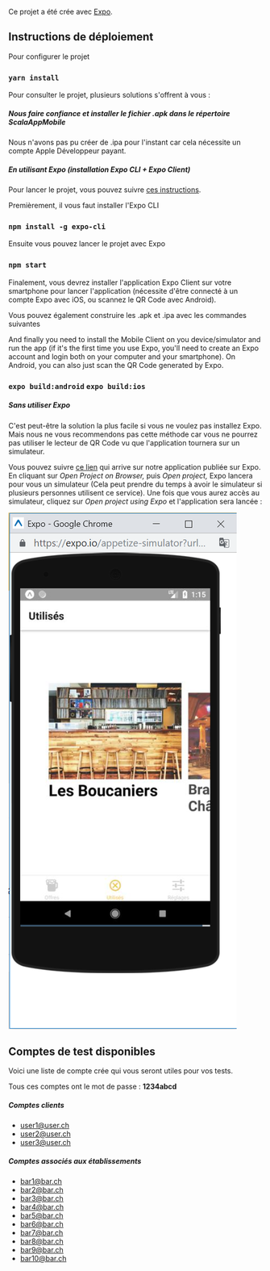 Ce projet a été crée avec [Expo](https://expo.io/).

## Instructions de déploiement

Pour configurer le projet

### `yarn install`

Pour consulter le projet, plusieurs solutions s'offrent à vous :

##### Nous faire confiance et installer le fichier .apk dans le répertoire ScalaAppMobile

Nous n'avons pas pu créer de .ipa pour l'instant car cela nécessite un compte Apple Développeur payant.

##### En utilisant Expo (installation Expo CLI + Expo Client)

Pour lancer le projet, vous pouvez suivre [ces instructions](https://docs.expo.io/versions/v33.0.0/introduction/installation/).

Premièrement, il vous faut installer l'Expo CLI

### `npm install -g expo-cli`

Ensuite vous pouvez lancer le projet avec Expo

### `npm start`

Finalement, vous devrez installer l'application Expo Client sur votre smartphone pour lancer l'application (nécessite d'être connecté à un compte Expo avec iOS, ou scannez le QR Code avec Android).

Vous pouvez également construire les .apk et .ipa avec les commandes suivantes

And finally you need to install the Mobile Client on you device/simulator and run the app (if it's the first time you use Expo, you'll need to create an Expo account and login both on your computer and your smartphone). On Android, you can also just scan the QR Code generated by Expo.

### `expo build:android`    `expo build:ios`

##### Sans utiliser Expo

C'est peut-être la solution la plus facile si vous ne voulez pas installez Expo. Mais nous ne vous recommendons pas cette méthode car vous ne pourrez pas utiliser le lecteur de QR Code vu que l'application tournera sur un simulateur.

Vous pouvez suivre [ce lien](https://expo.io/@ouzgaga/ScalaApp) qui arrive sur notre application publiée sur Expo. En cliquant sur *Open Project on Browser,* puis *Open project,* Expo lancera pour vous un simulateur (Cela peut prendre du temps à avoir le simulateur si plusieurs personnes utilisent ce service). Une fois que vous aurez accès au simulateur, cliquez sur *Open project using Expo* et l'application sera lancée :

![simulatorExpo](assets\simulatorExpo.PNG)



## Comptes de test disponibles

Voici une liste de compte crée qui vous seront utiles pour vos tests.

Tous ces comptes ont le mot de passe : **1234abcd**

##### Comptes clients

- user1@user.ch
- user2@user.ch
- user3@user.ch

##### Comptes associés aux établissements

- bar1@bar.ch
- bar2@bar.ch
- bar3@bar.ch
- bar4@bar.ch
- bar5@bar.ch
- bar6@bar.ch
- bar7@bar.ch
- bar8@bar.ch
- bar9@bar.ch
- bar10@bar.ch